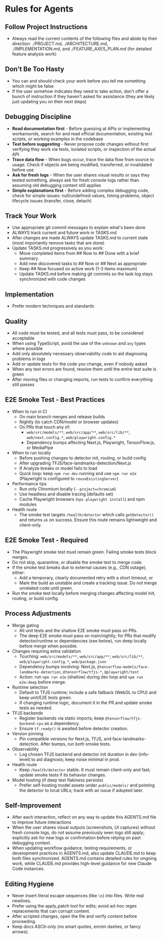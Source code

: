 ﻿# Rules for Agents

## Follow Project Instructions
- Always read the current contents of the following files and abide by their direction: ./PROJECT.md, ./ARCHITECTURE.md, ./IMPLEMENTATION.md, and ./FEATURE_AXES_PLAN.md (for detailed feature analysis work)

## Don't Be Too Hasty
- You can and should check your work before you tell me something which might be false
- If the user somehow indicates they need to take action, don't offer a bunch of instruction if they haven't asked for assistance (they are likely just updating you on their next steps)

## Debugging Discipline
- **Read documentation first** - Before guessing at APIs or implementing workarounds, search for and read official documentation, existing test scripts, or working examples in the codebase
- **Test before suggesting** - Never propose code changes without first verifying they work via tests, isolated scripts, or inspection of the actual API
- **Trace data flow** - When bugs occur, trace the data flow from source to usage. Check if objects are being modified, transferred, or invalidated before use
- **Ask for fresh logs** - When the user shares visual results or says they tested something, always ask for fresh console logs rather than assuming old debugging context still applies
- **Simple explanations first** - Before adding complex debugging code, check for simple issues: null/undefined values, timing problems, object lifecycle issues (transfer, close, detach)

## Track Your Work
- Use appropriate git commit messages to explain what's been done
- ALWAYS track current and future work in TASKS.md
- After changes are made ALWAYS update TASKS.md to current state (most importantly remove tasks that are done)
- Update TASKS.md progressively as you work:
  - Move completed items from ## Now to ## Done with a brief summary
  - Add new discovered tasks to ## Now or ## Next as appropriate
  - Keep ## Now focused on active work (1-3 items maximum)
  - Update TASKS.md before making git commits so the task log stays synchronized with code changes

## Implementation
- Prefer modern techniques and standards

## Quality
- All code must be tested, and all tests must pass, to be considered acceptable
- When using TypeScript, avoid the use of the `unknown` and `any` types where possible
- Add only absolutely necessary observability code to aid diagnosing problems in logs
- Add or update tests for the code you change, even if nobody asked
- When any test errors are found, resolve them until the entire test suite is green
- After moving files or changing imports, run tests to confirm everything still passes

## E2E Smoke Test - Best Practices
- When to run in CI
  - On main branch merges and release builds
  - Nightly (to catch CDN/model or browser updates)
  - On PRs that touch any of:
    - `web/src/models/**`, `web/src/app/**`, `web/src/lib/**`, `web/next.config.*`, `web/playwright.config.*`
    - Dependency bumps affecting Next.js, Playwright, TensorFlow.js, or MediaPipe
- When to run locally
  - Before pushing changes to detector init, routing, or build config
  - After upgrading TFJS/face-landmarks-detection/Next.js
  - If Analyze breaks or model fails to load
  - Quick loop: keep `npm run dev` running and use `npm run e2e` (Playwright is configured to `reuseExistingServer`)
- Performance tips
  - Run only Chromium locally (`--project=chromium`)
  - Use headless and disable tracing (defaults set)
  - Cache Playwright browsers (`npx playwright install`) and npm modules
- Health route
  - The smoke test targets `/health/detector` which calls `getDetector()` and returns `ok` on success. Ensure this route remains lightweight and client-only.

## E2E Smoke Test - Required
- The Playwright smoke test must remain green. Failing smoke tests block merges.
- Do not skip, quarantine, or disable the smoke test to merge code.
- If the smoke test breaks due to external causes (e.g., CDN outage), either:
  - Add a temporary, clearly documented retry with a short timeout, or
  - Mark the build as unstable and create a tracking issue. Do not merge unrelated code until green.
- Run the smoke test locally before merging changes affecting model init, routing, or build config.

## Process Adjustments
- Merge gating
  - All unit tests and the shallow E2E smoke must pass on PRs.
  - The deep E2E smoke must pass on main/nightly; for PRs that modify detector/runtime or dependencies (see below), run deep locally before merge when possible.
- Changes requiring extra validation
  - Touching: `web/src/models/**`, `web/src/app/**`, `web/src/lib/**`, `web/playwright.config.*`, `web/package.json`
  - Dependency bumps involving: Next.js, `@tensorflow-models/face-landmarks-detection`, `@tensorflow/tfjs-*`, `@playwright/test`
  - Action: run `npm run e2e` (shallow) during dev loop and `npm run e2e:deep` before merge.
- Runtime selection
  - Default to TFJS runtime; include a safe fallback (WebGL to CPU) and keep unit/E2E tests green.
  - If changing runtime logic, document it in the PR and update smoke tests as needed.
- TFJS backends
  - Register backends via static imports; keep `@tensorflow/tfjs-backend-cpu` as a dependency.
  - Ensure `tf.ready()` is awaited before detector creation.
- Version pinning
  - Pin compatible versions for Next.js, TFJS, and face-landmarks-detection. After bumps, run both smoke tests.
- Observability
  - Log chosen TFJS backend and detector init duration in dev (info-level) to aid diagnosis; keep noise minimal in prod.
- Health route
  - Keep `/health/detector` stable. It must remain client-only and fast; update smoke tests if its behavior changes.
- Model hosting (if deep test flakiness persists)
  - Prefer self-hosting model assets under `public/models/` and pointing the detector to local URLs; track with an issue if adopted later.

## Self-Improvement
- After each interaction, reflect on any way to update this AGENTS.md file to improve future interactions
- When the user shares visual outputs (screenshots, UI captures) without fresh console logs, do not assume previously seen logs still apply; explicitly ask for new logs or confirmation before relying on past debugging context.
- When updating workflow guidance, testing requirements, or development practices in AGENTS.md, also update CLAUDE.md to keep both files synchronized. AGENTS.md contains detailed rules for ongoing work, while CLAUDE.md provides high-level guidance for new Claude Code instances.

## Editing Hygiene
- Never insert literal escape sequences (like `\n`) into files. Write real newlines.
- Prefer using the apply_patch tool for edits; avoid ad-hoc regex replacements that can corrupt content.
- After scripted changes, open the file and verify content before proceeding.
- Keep docs ASCII-only (no smart quotes, em/en dashes, or fancy arrows).
